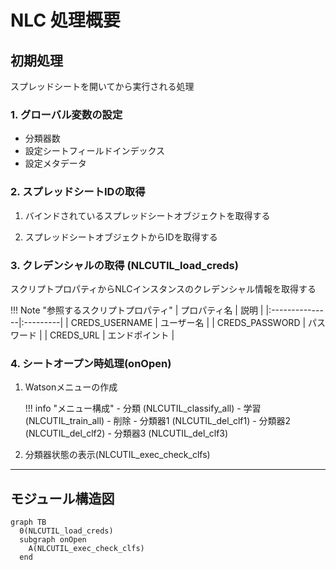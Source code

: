 # NLC 処理概要

## 初期処理
スプレッドシートを開いてから実行される処理

### 1. グローバル変数の設定

- 分類器数
- 設定シートフィールドインデックス
- 設定メタデータ

### 2. スプレッドシートIDの取得

1. バインドされているスプレッドシートオブジェクトを取得する

1. スプレッドシートオブジェクトからIDを取得する

### 3. クレデンシャルの取得 (NLCUTIL_load_creds)

スクリプトプロパティからNLCインスタンスのクレデンシャル情報を取得する

!!! Note "参照するスクリプトプロパティ"
	| プロパティ名 | 説明 |
	|:---------------|:---------|
	| CREDS_USERNAME | ユーザー名 |
	| CREDS_PASSWORD | パスワード |
	| CREDS_URL | エンドポイント |

### 4. シートオープン時処理(onOpen)

1. Watsonメニューの作成

	!!! info "メニュー構成"
		- 分類 (NLCUTIL_classify_all)
		- 学習 (NLCUTIL_train_all)
		- 削除
			- 分類器1 (NLCUTIL_del_clf1)
			- 分類器2 (NLCUTIL_del_clf2)
			- 分類器3 (NLCUTIL_del_clf3)

2. 分類器状態の表示(NLCUTIL_exec_check_clfs)

---

## モジュール構造図
```mermaid
graph TB
  0(NLCUTIL_load_creds)
  subgraph onOpen
  	A(NLCUTIL_exec_check_clfs)
  end
```
